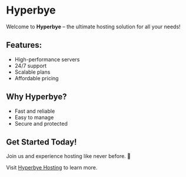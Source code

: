 # Hyperbye 

Welcome to **Hyperbye** – the ultimate hosting solution for all your needs!

## Features:
- High-performance servers
- 24/7 support
- Scalable plans
- Affordable pricing

## Why Hyperbye?
- Fast and reliable
- Easy to manage
- Secure and protected

## Get Started Today!
Join us and experience hosting like never before. 🚀

Visit [Hyperbye Hosting](https://hyper-byte-git-main-princes-projects-2ff0b7b0.vercel.app/) to learn more.

